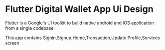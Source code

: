 # Flutter Digital Wallet App Ui Design

Flutter is a Google's UI toolkit to bulid native android and iOS application from a single codebase

This app contains Signin,Signup,Home,Transaction,Update Profile,Services screen

